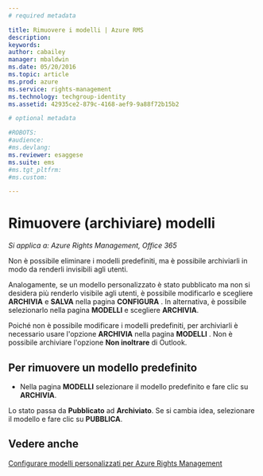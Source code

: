 ```yaml
---
# required metadata

title: Rimuovere i modelli | Azure RMS
description:
keywords:
author: cabailey
manager: mbaldwin
ms.date: 05/20/2016
ms.topic: article
ms.prod: azure
ms.service: rights-management
ms.technology: techgroup-identity
ms.assetid: 42935ce2-879c-4168-aef9-9a88f72b15b2

# optional metadata

#ROBOTS:
#audience:
#ms.devlang:
ms.reviewer: esaggese
ms.suite: ems
#ms.tgt_pltfrm:
#ms.custom:

---
```



# Rimuovere (archiviare) modelli

*Si applica a: Azure Rights Management, Office 365*

Non è possibile eliminare i modelli predefiniti, ma è possibile archiviarli in modo da renderli invisibili agli utenti.

Analogamente, se un modello personalizzato è stato pubblicato ma non si desidera più renderlo visibile agli utenti, è possibile modificarlo e scegliere **ARCHIVIA** e **SALVA** nella pagina **CONFIGURA** . In alternativa, è possibile selezionarlo nella pagina **MODELLI** e scegliere **ARCHIVIA**.

Poiché non è possibile modificare i modelli predefiniti, per archiviarli è necessario usare l'opzione **ARCHIVIA** nella pagina **MODELLI** . Non è possibile archiviare l'opzione **Non inoltrare** di Outlook.

## Per rimuovere un modello predefinito

-   Nella pagina **MODELLI** selezionare il modello predefinito e fare clic su **ARCHIVIA**.

Lo stato passa da **Pubblicato** ad **Archiviato**. Se si cambia idea, selezionare il modello e fare clic su **PUBBLICA**.



## Vedere anche
[Configurare modelli personalizzati per Azure Rights Management](configure-custom-templates.md)

<!--HONumber=May16_HO3-->



